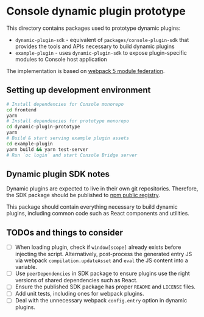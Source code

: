 # Console dynamic plugin prototype

This directory contains packages used to prototype dynamic plugins:

- `dynamic-plugin-sdk` - equivalent of `packages/console-plugin-sdk` that provides the tools and
  APIs necessary to build dynamic plugins
- `example-plugin` - uses `dynamic-plugin-sdk` to expose plugin-specific modules to Console host
  application

The implementation is based on [webpack 5 module federation](https://github.com/webpack/changelog-v5/blob/master/guides/module-federation.md).


## Setting up development environment

```sh
# Install dependencies for Console monorepo
cd frontend
yarn
# Install dependencies for prototype monorepo
cd dynamic-plugin-prototype
yarn
# Build & start serving example plugin assets
cd example-plugin
yarn build && yarn test-server
# Run `oc login` and start Console Bridge server
```

## Dynamic plugin SDK notes

Dynamic plugins are expected to live in their own git repositories. Therefore, the SDK package
should be published to [npm public registry](https://www.npmjs.com/).

This package should contain everything necessary to build dynamic plugins, including common code
such as React components and utilities.

## TODOs and things to consider

- [ ] When loading plugin, check if `window[scope]` already exists before injecting the script.
  Alternatively, post-process the generated entry JS via webpack `compilation.updateAsset` and
  `eval` the JS content into a variable.
- [ ] Use `peerDependencies` in SDK package to ensure plugins use the right versions of shared
  dependencies such as React.
- [ ] Ensure the published SDK package has proper `README` and `LICENSE` files.
- [ ] Add unit tests, including ones for webpack plugins.
- [ ] Deal with the unnecessary webpack `config.entry` option in dynamic plugins.

